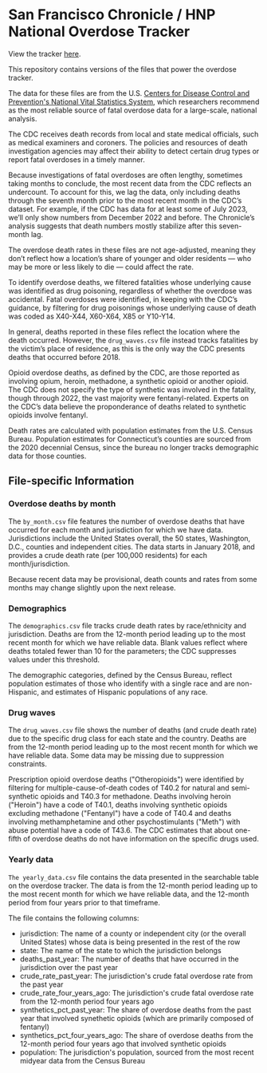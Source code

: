 # San Francisco Chronicle / HNP National Overdose Tracker

View the tracker [here](https://www.sfchronicle.com/projects/us-drug-overdose-deaths/).

This repository contains versions of the files that power the overdose tracker.

The data for these files are from the U.S. [Centers for Disease Control and Prevention's National Vital Statistics System](https://wonder.cdc.gov/mcd.html), which researchers recommend as the most reliable source of fatal overdose data for a large-scale, national analysis.

The CDC receives death records from local and state medical officials, such as medical examiners and coroners. The policies and resources of death investigation agencies may affect their ability to detect certain drug types or report fatal overdoses in a timely manner.

Because investigations of fatal overdoses are often lengthy, sometimes taking months to conclude, the most recent data from the CDC reflects an undercount. To account for this, we lag the data, only including deaths through the seventh month prior to the most recent month in the CDC’s dataset. For example, if the CDC has data for at least some of July 2023, we’ll only show numbers from December 2022 and before. The Chronicle’s analysis suggests that death numbers mostly stabilize after this seven-month lag.

The overdose death rates in these files are not age-adjusted, meaning they don’t reflect how a location’s share of younger and older residents — who may be more or less likely to die — could affect the rate.

To identify overdose deaths, we filtered fatalities whose underlying cause was identified as drug poisoning, regardless of whether the overdose was accidental. Fatal overdoses were identified, in keeping with the CDC’s guidance, by filtering for drug poisonings whose underlying cause of death was coded as X40-X44, X60-X64, X85 or Y10-Y14.

In general, deaths reported in these files reflect the location where the death occurred. However, the `drug_waves.csv` file instead tracks fatalities by the victim’s place of residence, as this is the only way the CDC presents deaths that occurred before 2018.

Opioid overdose deaths, as defined by the CDC, are those reported as involving opium, heroin, methadone, a synthetic opioid or another opioid. The CDC does not specify the type of synthetic was involved in the fatality, though through 2022, the vast majority were fentanyl-related. Experts on the CDC’s data believe the proponderance of deaths related to synthetic opioids involve fentanyl.

Death rates are calculated with population estimates from the U.S. Census Bureau. Population estimates for Connecticut’s counties are sourced from the 2020 decennial Census, since the bureau no longer tracks demographic data for those counties.

## File-specific Information

### Overdose deaths by month

The `by_month.csv` file features the number of overdose deaths that have occurred for each month and jurisdiction for which we have data. Jurisdictions include the United States overall, the 50 states, Washington, D.C., counties and independent cities. The data starts in January 2018, and provides a crude death rate (per 100,000 residents) for each month/jurisdiction.

Because recent data may be provisional, death counts and rates from some months may change slightly upon the next release.

### Demographics

The `demographics.csv` file tracks crude death rates by race/ethnicity and jurisdiction. Deaths are from the 12-month period leading up to the most recent month for which we have reliable data. Blank values reflect where deaths totaled fewer than 10 for the parameters; the CDC suppresses values under this threshold.

The demographic categories, defined by the Census Bureau, reflect population estimates of those who identify with a single race and are non-Hispanic, and estimates of Hispanic populations of any race.

### Drug waves

The `drug_waves.csv` file shows the number of deaths (and crude death rate) due to the specific drug class for each state and the country. Deaths are from the 12-month period leading up to the most recent month for which we have reliable data. Some data may be missing due to suppression constraints.

Prescription opioid overdose deaths ("Otheropioids") were identified by filtering for multiple-cause-of-death codes of T40.2 for natural and semi-synthetic opioids and T40.3 for methadone. Deaths involving heroin ("Heroin") have a code of T40.1, deaths involving synthetic opioids excluding methadone ("Fentanyl") have a code of T40.4 and deaths involving methamphetamine and other psychostimulants ("Meth") with abuse potential have a code of T43.6. The CDC estimates that about one-fifth of overdose deaths do not have information on the specific drugs used.

### Yearly data

`The yearly_data.csv` file contains the data presented in the searchable table on the overdose tracker. The data is from the 12-month period leading up to the most recent month for which we have reliable data, and the 12-month period from four years prior to that timeframe. 

The file contains the following columns:
- jurisdiction: The name of a county or independent city (or the overall United States) whose data is being presented in the rest of the row
- state: The name of the state to which the jurisdiction belongs
- deaths_past_year: The number of deaths that have occurred in the jurisdiction over the past year
- crude_rate_past_year: The jurisdiction's crude fatal overdose rate from the past year
- crude_rate_four_years_ago: The jurisdiction's crude fatal overdose rate from the 12-month period four years ago
- synthetics_pct_past_year: The share of overdose deaths from the past year that involved synethetic opioids (which are primarily composed of fentanyl)
- synthetics_pct_four_years_ago: The share of overdose deaths from the 12-month period four years ago that involved synthetic opioids
- population: The jurisdiction's population, sourced from the most recent midyear data from the Census Bureau
